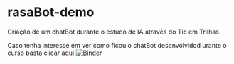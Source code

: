 # rasaBot-demo
Criação de um chatBot durante o estudo de IA através do Tic em Trilhas.

Caso tenha interesse em ver como ficou o chatBot desenvolvidod urante o curso basta clicar aqui [![Binder](https://mybinder.org/badge_logo.svg)](https://mybinder.org/v2/gh/v-villaca/rasaBot-demo/HEAD)


